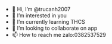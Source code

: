 - 👋 Hi, I’m @trucanh2007
- 👀 I’m interested in you
- 🌱 I’m currently learning THCS
- 💞️ I’m looking to collaborate on app
- 📫 How to reach me zalo:0382537529

<!---
trucanh2007/trucanh2007 is a ✨ special ✨ repository because its `README.md` (this file) appears on your GitHub profile.
You can click the Preview link to take a look at your changes.
--->
